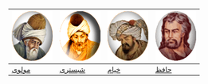 [![مولوی](../gif/moulavi.gif)](./moulavi) |[![شبستری](../gif/shabestari.gif)](./shabestari) |[![خیام](../gif/khayyam.gif)](./khayyam) | [![حافظ](../gif/hafez.gif)](./hafez)
---|---|---|---
[مولوی](./moulavi)|[شبستری](./shabestari)|[خیام](./khayyam)|[حافظ](./hafez)

